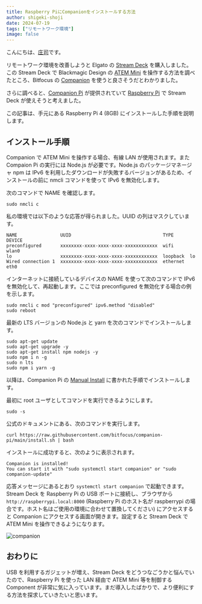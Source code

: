 ```yaml
---
title: Raspberry PiにCompanionをインストールする方法
author: shigeki-shoji
date: 2024-07-19
tags: ["リモートワーク環境"]
image: false
---
```


こんにちは、[庄司](https://github.com/edward-mamezou)です。

リモートワーク環境を改善しようと Elgato の [Stream Deck](https://www.elgato.com/jp/ja/p/stream-deck-mk2-black) を購入しました。この Stream Deck で Blackmagic Design の [ATEM Mini](https://www.blackmagicdesign.com/jp/products/atemmini) を操作する方法を調べたところ、Bitfocus の [Companion](https://bitfocus.io/companion) を使うと良さそうだとわかりました。

さらに調べると、[Companion Pi](https://bitfocus.io/companion-pi) が提供されていて [Raspberry Pi](https://www.raspberrypi.com/) で Stream Deck が使えそうと考えました。

この記事は、手元にある Raspberry Pi 4 (8GB) にインストールした手順を説明します。

## インストール手順

Companion で ATEM Mini を操作する場合、有線 LAN が使用されます。また Compaion Pi の実行には Node.js が必要です。Node.js のパッケージマネージャ npm は IPv6 を利用したダウンロードが失敗するバージョンがあるため、インストールの前に nmcli コマンドを使って IPv6 を無効化します。

次のコマンドで NAME を確認します。

```text
sudo nmcli c
```

私の環境では以下のような応答が得られました。UUID の列はマスクしています。

```text
NAME                UUID                                  TYPE      DEVICE 
preconfigured       xxxxxxxx-xxxx-xxxx-xxxx-xxxxxxxxxxxx  wifi      wlan0  
lo                  xxxxxxxx-xxxx-xxxx-xxxx-xxxxxxxxxxxx  loopback  lo     
Wired connection 1  xxxxxxxx-xxxx-xxxx-xxxx-xxxxxxxxxxxx  ethernet  eth0 
```

インターネットに接続しているデバイスの NAME を使って次のコマンドで IPv6 を無効化して、再起動します。ここでは preconfigured を無効化する場合の例を示します。

```text
sudo nmcli c mod "preconfigured" ipv6.method "disabled"
sudo reboot
```

最新の LTS バージョンの Node.js と yarn を次のコマンドでインストールします。

```text
sudo apt-get update
sudo apt-get upgrade -y
sudo apt-get install npm nodejs -y
sudo npm i n -g
sudo n lts
sudo npm i yarn -g
```

以降は、Companion Pi の [Manual Install](https://user.bitfocus.io/docs/companion-pi) に書かれた手順でインストールします。

最初に root ユーザとしてコマンドを実行できるようにします。

```text
sudo -s
```

公式のドキュメントにある、次のコマンドを実行します。

```text
curl https://raw.githubusercontent.com/bitfocus/companion-pi/main/install.sh | bash
```

インストールに成功すると、次のように表示されます。

```text
Companion is installed!
You can start it with "sudo systemctl start companion" or "sudo companion-update"
```

応答メッセージにあるとおり `systemctl start companion` で起動できます。Stream Deck を Raspberry Pi の USB ポートに接続し、ブラウザから `http://raspberrypi.local:8000` (Raspberry Pi のホスト名が raspberrypi の場合です。ホスト名はご使用の環境に合わせて置換してください) にアクセスすると Companion にアクセスする画面が開きます。設定すると Stream Deck で ATEM Mini を操作できるようになります。

![companion](/img/blogs/2024/0719_companion.jpg)

## おわりに

USB を利用するガジェットが増え、Stream Deck をどうつなごうかと悩んでいたので、Raspberry Pi を使った LAN 経由で ATEM Mini 等を制御する Component が非常に気に入っています。まだ導入したばかりで、より便利にする方法を探求していきたいと思います。
